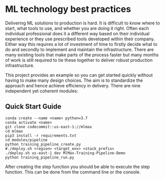 # ML technology best practices

Delivering ML solutions to production is hard. It is difficult to know where to
start, what tools to use, and whether you are doing it right. Often each
individual professional does it a different way based on their individual
experience or they use prescribed tools developed within their company. Either
way this requires a lot of investment of time to firstly decide what to do and
secondly to implement and maintain the infrastructure. There are many existing
tools that make parts of the process faster but many months of work is still
required to tie these together to deliver robust production infrastructure.

This project provides an example so you can get started quickly without having
to make many design choices. The aim is to standardize the approach and hence
achieve efficiency in delivery. There are nine independent yet coherent
modules:

## Quick Start Guide
```
conda create --name <name> python=3.7
conda activate <name>
git clone codecommit::us-east-1://mlmax
cd mlmax
pip3 install -r requirements.txt
cd modules/pipeline
python training_pipeline_create.py
#./deploy.sh <region> <target_env> <stack_prefix>
./deploy.sh us-east-1 dev MlMax-Training-Pipeline-Demo
python training_pipeline_run.py
```

After creating the step function you should be able to execute the
step function. This can be done from the command line or the console.
